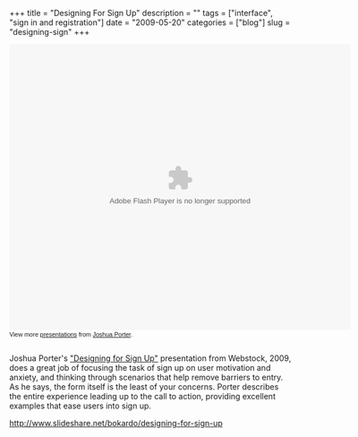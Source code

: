 +++
title = "Designing For Sign Up"
description = ""
tags = ["interface", "sign in and registration"]
date = "2009-05-20"
categories = ["blog"]
slug = "designing-sign"
+++



  <div class="video">
<div id="__ss_1105505">
<object style="margin:0px" width="610" height="510"><param name="movie" value="http://static.slidesharecdn.com/swf/ssplayer2.swf?doc=webstock-designing-for-sign-up-090305065126-phpapp01&amp;stripped_title=designing-for-sign-up" /><param name="allowFullScreen" value="true"/><param name="allowScriptAccess" value="always"/><embed src="http://static.slidesharecdn.com/swf/ssplayer2.swf?doc=webstock-designing-for-sign-up-090305065126-phpapp01&amp;stripped_title=designing-for-sign-up" type="application/x-shockwave-flash" allowscriptaccess="always" allowfullscreen="true" width="610" height="510"></embed></object><div style="font-size:11px;font-family:tahoma,arial;height:26px;padding-top:2px;">View more <a style="text-decoration:underline;" href="http://www.slideshare.net/">presentations</a> from <a style="text-decoration:underline;" href="http://www.slideshare.net/bokardo">Joshua Porter</a>.</div>
</div>
</div>
<p>Joshua Porter's <a href="http://www.slideshare.net/bokardo/designing-for-sign-up">"Designing for Sign Up"</a> presentation from Webstock, 2009, does a great job of focusing the task of sign up on user motivation and anxiety, and thinking through scenarios that help remove barriers to entry.  As he says, the form itself is the least of your concerns. Porter describes the entire experience leading up to the call to action, providing excellent examples that ease users into sign up.</p>
    
  <a href="http://www.slideshare.net/bokardo/designing-for-sign-up">http://www.slideshare.net/bokardo/designing-for-sign-up</a>
